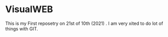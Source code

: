 # VisualWEB
This is my First reposetry on 21st of 10th (2021) . I am very xited to do lot of things with GIT. 
